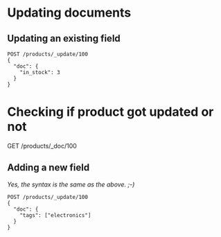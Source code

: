 # Updating documents

## Updating an existing field

```
POST /products/_update/100
{
  "doc": {
    "in_stock": 3
  }
}
```

# Checking if product got updated or not

GET /products/\_doc/100

## Adding a new field

_Yes, the syntax is the same as the above. ;-)_

```
POST /products/_update/100
{
  "doc": {
    "tags": ["electronics"]
  }
}
```
